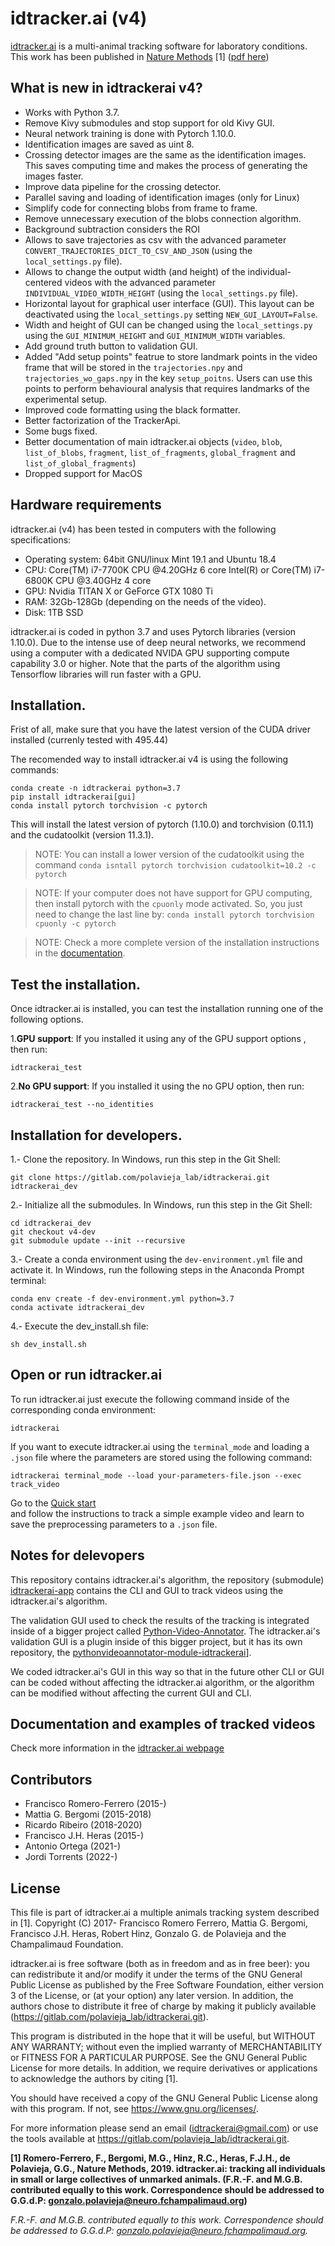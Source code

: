 # idtracker.ai (v4)

[idtracker.ai](https://idtracker.ai) is a multi-animal tracking software for 
laboratory conditions. 
This work has been published in 
[Nature Methods](https://www.nature.com/articles/s41592-018-0295-5?WT.feed_name=subjects_software) 
[1] ([pdf here](https://drive.google.com/file/d/1fYBcmH6PPlwy0AQcr4D0iS2Qd-r7xU9n/view?usp=sharing))

## What is new in idtrackerai v4?

- Works with Python 3.7.
- Remove Kivy submodules and stop support for old Kivy GUI.
- Neural network training is done with Pytorch 1.10.0.
- Identification images are saved as uint 8.
- Crossing detector images are the same as the identification images. This
 saves computing time and makes the process of generating the images faster.
- Improve data pipeline for the crossing detector.
- Parallel saving and loading of identification images (only for Linux)
- Simplify code for connecting blobs from frame to frame.
- Remove unnecessary execution of the blobs connection algorithm.
- Background subtraction considers the ROI
- Allows to save trajectories as csv with the advanced parameter 
`CONVERT_TRAJECTORIES_DICT_TO_CSV_AND_JSON` (using the 
`local_settings.py` file).
- Allows to change the output width (and height) of the individual-centered 
videos with the advanced parameter `INDIVIDUAL_VIDEO_WIDTH_HEIGHT` 
(using the `local_settings.py` file).
- Horizontal layout for graphical user interface (GUI). This layout can be
deactivated using the `local_settings.py` setting  `NEW_GUI_LAYOUT=False`.
- Width and height of GUI can be changed using the `local_settings.py` using 
the `GUI_MINIMUM_HEIGHT` and `GUI_MINIMUM_WIDTH` variables.
- Add ground truth button to validation GUI.
- Added "Add setup points" featrue to store landmark points in the video frame 
that will be stored in the `trajectories.npy` and `trajectories_wo_gaps.npy` 
in the key `setup_poitns`. Users can use this points to perform behavioural
analysis that requires landmarks of the experimental setup.
- Improved code formatting using the black formatter.
- Better factorization of the TrackerApi.
- Some bugs fixed.
- Better documentation of main idtracker.ai objects (`video`, `blob`, 
`list_of_blobs`, `fragment`, `list_of_fragments`, 
`global_fragment` and `list_of_global_fragments`)
- Dropped support for MacOS

## Hardware requirements

idtracker.ai (v4) has been tested in computers with the following
 specifications:

- Operating system: 64bit GNU/linux Mint 19.1 and Ubuntu 18.4
- CPU: Core(TM) i7-7700K CPU @4.20GHz 6 core Intel(R) or Core(TM) i7-6800K 
CPU @3.40GHz 4 core
- GPU: Nvidia TITAN X or GeForce GTX 1080 Ti
- RAM: 32Gb-128Gb (depending on the needs of the video).
- Disk: 1TB SSD

idtracker.ai is coded in python 3.7 and uses Pytorch libraries
(version 1.10.0). 
Due to the intense use of deep neural networks, we recommend using a
 computer with a dedicated NVIDA GPU supporting compute capability 3.0 
 or higher. 
Note that the parts of the algorithm using Tensorflow libraries will run
 faster with a GPU.

## Installation.

Frist of all, make sure that you have the latest version of the CUDA driver 
installed (currenly tested with 495.44)

The recomended way to install idtracker.ai v4 is using the following commands:

    conda create -n idtrackerai python=3.7
    pip install idtrackerai[gui]
    conda install pytorch torchvision -c pytorch

This will install the latest version of pytorch (1.10.0) and torchvision (0.11.1)
and the cudatoolkit (version 11.3.1).

> NOTE: You can install a lower version of the cudatoolkit using the command
> `conda isntall pytorch torchvision cudatoolkit=10.2 -c pytorch`

> NOTE: If your computer does not have support for GPU computing, then install 
pytorch with the `cpuonly` mode activated. So, you just need to change the
last line by: `conda install pytorch torchvision cpuonly -c pytorch`

> NOTE: Check a more complete version of the installation instructions 
> in the [documentation](https://idtrackerai.readthedocs.io/en/latest/how_to_install.html).

## Test the installation.

Once idtracker.ai is installed, you can test the installation running one of
 the following options.

1.**GPU support**: If you installed it using any of the GPU support options
, then run:

    idtrackerai_test

2.**No GPU support**: If you installed it using the no GPU option, then run:

    idtrackerai_test --no_identities

## Installation for developers.

1.- Clone the repository. In Windows, run this step in the Git Shell:

    git clone https://gitlab.com/polavieja_lab/idtrackerai.git idtrackerai_dev

2.- Initialize all the submodules. In Windows, run this step in the Git Shell:
    
    cd idtrackerai_dev 
    git checkout v4-dev
    git submodule update --init --recursive
    
3.- Create a conda environment using the `dev-environment.yml` file
 and activate it. In Windows, run the following steps in the Anaconda Prompt 
 terminal:

    conda env create -f dev-environment.yml python=3.7
    conda activate idtrackerai_dev 
       
4.- Execute the dev_install.sh file:

    sh dev_install.sh

## Open or run idtracker.ai

To run idtracker.ai just execute the following command inside of the 
corresponding conda environment:

    idtrackerai

If you want to execute idtracker.ai using the `terminal_mode` and loading a 
`.json` file where the parameters are stored using the following command:

    idtrackerai terminal_mode --load your-parameters-file.json --exec track_video

Go to the 
[Quick start](https://idtrackerai.readthedocs.io/en/latest/quickstart.html)  
 and follow the instructions to track a simple example video and learn to
  save the preprocessing parameters to a `.json` file.

  
## Notes for delevopers

This repository contains idtracker.ai's algorithm, the repository (submodule)
[idtrackerai-app](https://gitlab.com/polavieja_lab/idtrackerai-app) contains 
the CLI and GUI to track videos using the idtracker.ai's algorithm.

The validation GUI used to check the results of the tracking is integrated 
inside of a bigger project called 
[Python-Video-Annotator](https://pythonvideoannotator.readthedocs.io/en/master/).
The idtracker.ai's validation GUI is a plugin inside of this bigger project,
but it has its own repository, the 
[pythonvideoannotator-module-idtrackerai](https://github.com/video-annotator/pythonvideoannotator-module-idtrackerai)].

We coded idtracker.ai's GUI in this way so that in the future other CLI or GUI
can be coded without affecting the idtracker.ai algorithm, or the algorithm
can be modified without affecting the current GUI and CLI.
## Documentation and examples of tracked videos

Check more information in the [idtracker.ai webpage](https://idtrackerai.readthedocs.io/en/latest/index.html)

## Contributors
* Francisco Romero-Ferrero (2015-)
* Mattia G. Bergomi (2015-2018)
* Ricardo Ribeiro (2018-2020)
* Francisco J.H. Heras (2015-)
* Antonio Ortega (2021-)
* Jordi Torrents (2022-)

## License
This file is part of idtracker.ai a multiple animals tracking system
described in [1].
Copyright (C) 2017- Francisco Romero Ferrero, Mattia G. Bergomi,
Francisco J.H. Heras, Robert Hinz, Gonzalo G. de Polavieja and the
Champalimaud Foundation.

idtracker.ai is free software (both as in freedom and as in free beer):
you can redistribute it and/or modify it under the terms of the GNU
General Public License as published by the Free Software Foundation,
either version 3 of the License, or (at your option) any later version.
In addition, the authors chose to distribute it free of charge by making it
publicly available (https://gitlab.com/polavieja_lab/idtrackerai.git).

This program is distributed in the hope that it will be useful,
but WITHOUT ANY WARRANTY; without even the implied warranty of
MERCHANTABILITY or FITNESS FOR A PARTICULAR PURPOSE.  See the
GNU General Public License for more details. In addition, we require
derivatives or applications to acknowledge the authors by citing [1].

You should have received a copy of the GNU General Public License
along with this program.  If not, see <https://www.gnu.org/licenses/>.

For more information please send an email (idtrackerai@gmail.com) or
use the tools available at https://gitlab.com/polavieja_lab/idtrackerai.git.

**[1] Romero-Ferrero, F., Bergomi, M.G., Hinz, R.C., Heras, F.J.H., 
de Polavieja, G.G., Nature Methods, 2019.
idtracker.ai: tracking all individuals in small or large collectives 
of unmarked animals.
(F.R.-F. and M.G.B. contributed equally to this work.
Correspondence should be addressed to G.G.d.P: 
gonzalo.polavieja@neuro.fchampalimaud.org)**

*F.R.-F. and M.G.B. contributed equally to this work. 
Correspondence should be addressed to G.G.d.P:
gonzalo.polavieja@neuro.fchampalimaud.org.*
